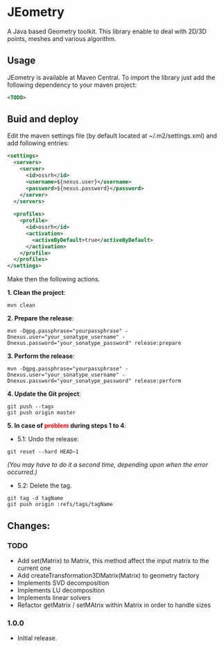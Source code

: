 # JEometry
A Java based Geometry toolkit. This library enable to deal with 2D/3D points, meshes and various algorithm.

## Usage
JEometry is available at Maven Central. To import the library just add the following dependency to your maven project:
```xml
<TODO>
```

## Buid and deploy
Edit the maven settings file (by default located at ~/.m2/settings.xml) and add following entries:
```xml
<settings>
  <servers>
    <server>
      <id>ossrh</id>
      <username>${nexus.user}</username>
      <password>${nexus.password}</password>
    </server>
  </servers>
  
  <profiles>
    <profile>
      <id>ossrh</id>
      <activation>
        <activeByDefault>true</activeByDefault>
      </activation>
    </profile>
  </profiles>
</settings>
```
Make then the following actions.

__1. Clean the project__:
```console
mvn clean
```
__2. Prepare the release__:
```console
mvn -Dgpg.passphrase="yourpassphrase" -Dnexus.user="your_sonatype_username" -Dnexus.password="your_sonatype_password" release:prepare
```
__3. Perform the release__:
```console
mvn -Dgpg.passphrase="yourpassphrase" -Dnexus.user="your_sonatype_username" -Dnexus.password="your_sonatype_password" release:perform
```
__4. Update the Git project__:
```console
git push --tags
git push origin master
```

__5. In case of <span style="color:red">problem</span> during steps 1 to 4__:

+ 5.1: Undo the release:
```console
git reset --hard HEAD~1
```
_(You may have to do it a second time, depending upon when the error occurred.)_

+ 5.2: Delete the tag.
```console
git tag -d tagName
git push origin :refs/tags/tagName
```

## Changes:

### TODO
  - Add set(Matrix) to Matrix, this method affect the input matrix to the current one
  - Add createTransformation3DMatrix(Matrix) to geometry factory
  - Implements SVD decomposition
  - Implements LU decomposition
  - Implements linear solvers
  - Refactor getMatrix / setMAtrix within Matrix in order to handle sizes
  
### 1.0.0
  + Initial release.
